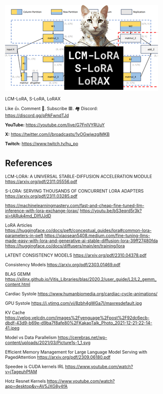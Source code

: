 ![](thumbnails/12.11.2023.png)

LCM-LoRA, S-LoRA, LoRAX

Like 👍. Comment 💬. Subscribe 🟥.
🏘 Discord: https://discord.gg/pPAFwndTJd

**YouTube:** https://youtube.com/live/G7FnlVYRUuY

**X:** https://twitter.com/i/broadcasts/1vOGwjwzglMKB

**Twitch:** https://www.twitch.tv/hu_po


# References

LCM-LORA: A UNIVERSAL STABLE-DIFFUSION ACCELERATION MODULE
https://arxiv.org/pdf/2311.05556.pdf

S-LORA: SERVING THOUSANDS OF CONCURRENT LORA ADAPTERS
https://arxiv.org/pdf/2311.03285.pdf

https://machinelearningmastery.com/fast-and-cheap-fine-tuned-llm-inference-with-lora-exchange-lorax/
https://youtu.be/bS3eqrd5r3k?si=tARuk4md_DIfUJdD

LoRA Articles
https://huggingface.co/docs/peft/conceptual_guides/lora#common-lora-parameters-in-peft
https://xiaosean5408.medium.com/fine-tuning-llms-made-easy-with-lora-and-generative-ai-stable-diffusion-lora-39ff27480fda
https://huggingface.co/docs/diffusers/main/en/training/lora

LATENT CONSISTENCY MODELS
https://arxiv.org/pdf/2310.04378.pdf

Consistency Models
https://arxiv.org/pdf/2303.01469.pdf

BLAS GEMM
https://xilinx.github.io/Vitis_Libraries/blas/2020.2/user_guide/L2/L2_gemm_content.html

Cardiac Systole
https://www.humanbiomedia.org/cardiac-cycle-animations/

GPU Systole
https://i.ytimg.com/vi/8zbh4gWGa7I/maxresdefault.jpg

KV Cache
https://velog.velcdn.com/images%2Fyenguage%2Fpost%2F92dc6ecb-dbdf-43d9-b69e-d9ba7f8afe80%2FKakaoTalk_Photo_2021-12-21-22-14-41.jpeg

Model vs Data Parallelism
https://cerebras.net/wp-content/uploads/2021/03/Picture1s-1_1.svg

Efficient Memory Management for Large Language Model Serving with PagedAttention
https://arxiv.org/pdf/2309.06180.pdf

Speedee is CUDA kernels IRL
https://www.youtube.com/watch?v=jTageuhPfAM

Hotz Resnet Kernels
https://www.youtube.com/watch?app=desktop&v=AV5JXG8y4fA
